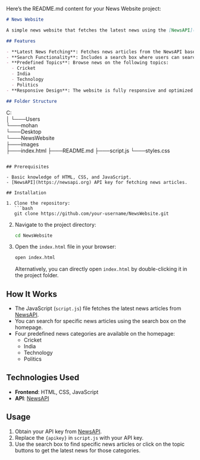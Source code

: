 Here’s the README.md content for your News Website project:

```markdown
# News Website

A simple news website that fetches the latest news using the [NewsAPI](https://newsapi.org) and allows users to search for specific topics or browse predefined categories such as Cricket, India, Technology, and Politics.

## Features

- **Latest News Fetching**: Fetches news articles from the NewsAPI based on user search and predefined topics.
- **Search Functionality**: Includes a search box where users can search for specific news articles using keywords.
- **Predefined Topics**: Browse news on the following topics:
  - Cricket
  - India
  - Technology
  - Politics
- **Responsive Design**: The website is fully responsive and optimized for various devices using only HTML, CSS, and JavaScript.

## Folder Structure

```
C:\
│
└───Users\
    └───mohan\
        └───Desktop\
            └───NewsWebsite\
                ├───images\
                ├───index.html
                ├───README.md
                ├───script.js
                └───styles.css
```

## Prerequisites

- Basic knowledge of HTML, CSS, and JavaScript.
- [NewsAPI](https://newsapi.org) API key for fetching news articles.

## Installation

1. Clone the repository:
   ```bash
   git clone https://github.com/your-username/NewsWebsite.git
   ```

2. Navigate to the project directory:
   ```bash
   cd NewsWebsite
   ```

3. Open the `index.html` file in your browser:
   ```bash
   open index.html
   ```

   Alternatively, you can directly open `index.html` by double-clicking it in the project folder.

## How It Works

- The JavaScript (`script.js`) file fetches the latest news articles from [NewsAPI](https://newsapi.org/v2/everything?q={apikey}).
- You can search for specific news articles using the search box on the homepage.
- Four predefined news categories are available on the homepage:
  - Cricket
  - India
  - Technology
  - Politics

## Technologies Used

- **Frontend**: HTML, CSS, JavaScript
- **API**: [NewsAPI](https://newsapi.org)

## Usage

1. Obtain your API key from [NewsAPI](https://newsapi.org).
2. Replace the `{apikey}` in `script.js` with your API key.
3. Use the search box to find specific news articles or click on the topic buttons to get the latest news for those categories.

